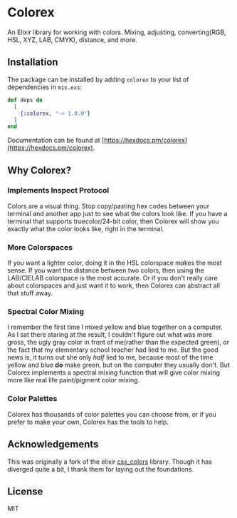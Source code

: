 # Colorex

An Elixir library for working with colors. Mixing, adjusting, converting(RGB, HSL, XYZ, LAB, CMYK), distance, and more.

## Installation

The package can be installed by adding `colorex` to your list of dependencies in `mix.exs`:

```elixir
def deps do
  [
    {:colorex, "~> 1.0.0"}
  ]
end
```

Documentation can be found at [https://hexdocs.pm/colorex](https://hexdocs.pm/colorex).


## Why Colorex?

### Implements Inspect Protocol 

Colors are a visual thing. Stop copy/pasting hex codes between your terminal and another app just to see what the colors look like. If you have a terminal that supports truecolor/24-bit color, then Colorex will show you exactly what the color looks like, right in the terminal.

### More Colorspaces

If you want a lighter color, doing it in the HSL colorspace makes the most sense. If you want the distance between two colors, then using the LAB/CIELAB colorspace is the most accurate. Or if you don't really care about colorspaces and just want it to work, then Colorex can abstract all that stuff away. 

### Spectral Color Mixing

I remember the first time I mixed yellow and blue together on a computer. As I sat there staring at the result, I couldn't figure out what was more gross, the ugly gray color in front of me(rather than the expected green), or the fact that my elementary school teacher had lied to me. But the good news is, it turns out she only _half_ lied to me, because most of the time yellow and blue **do** make green, but on the computer they usually don't. But Colorex implements a spectral mixing function that will give color mixing more like real life paint/pigment color mixing.

### Color Palettes

Colorex has thousands of color palettes you can choose from, or if you prefer to make your own, Colorex has the tools to help.

## Acknowledgements

This was originally a fork of the elixir [css_colors](https://github.com/alvinlindstam/css_colors) library. Though it has diverged quite a bit, I thank them for laying out the foundations.

## License

MIT
